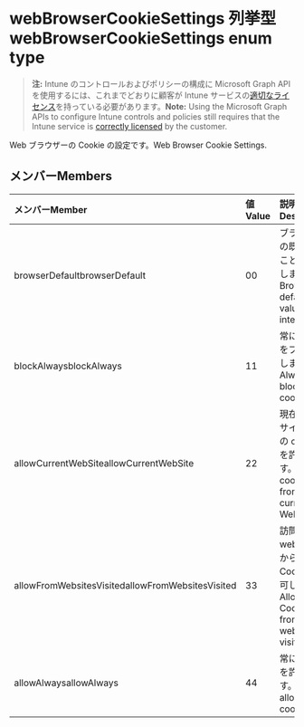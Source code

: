 # <a name="webbrowsercookiesettings-enum-type"></a><span data-ttu-id="18aaf-101">webBrowserCookieSettings 列挙型</span><span class="sxs-lookup"><span data-stu-id="18aaf-101">webBrowserCookieSettings enum type</span></span>

> <span data-ttu-id="18aaf-102">**注:** Intune のコントロールおよびポリシーの構成に Microsoft Graph API を使用するには、これまでどおりに顧客が Intune サービスの[適切なライセンス](https://go.microsoft.com/fwlink/?linkid=839381)を持っている必要があります。</span><span class="sxs-lookup"><span data-stu-id="18aaf-102">**Note:** Using the Microsoft Graph APIs to configure Intune controls and policies still requires that the Intune service is [correctly licensed](https://go.microsoft.com/fwlink/?linkid=839381) by the customer.</span></span>

<span data-ttu-id="18aaf-103">Web ブラウザーの Cookie の設定です。</span><span class="sxs-lookup"><span data-stu-id="18aaf-103">Web Browser Cookie Settings.</span></span>
## <a name="members"></a><span data-ttu-id="18aaf-104">メンバー</span><span class="sxs-lookup"><span data-stu-id="18aaf-104">Members</span></span>
|<span data-ttu-id="18aaf-105">メンバー</span><span class="sxs-lookup"><span data-stu-id="18aaf-105">Member</span></span>|<span data-ttu-id="18aaf-106">値</span><span class="sxs-lookup"><span data-stu-id="18aaf-106">Value</span></span>|<span data-ttu-id="18aaf-107">説明</span><span class="sxs-lookup"><span data-stu-id="18aaf-107">Description</span></span>|
|:---|:---|:---|
|<span data-ttu-id="18aaf-108">browserDefault</span><span class="sxs-lookup"><span data-stu-id="18aaf-108">browserDefault</span></span>|<span data-ttu-id="18aaf-109">0</span><span class="sxs-lookup"><span data-stu-id="18aaf-109">0</span></span>|<span data-ttu-id="18aaf-110">ブラウザーの既定値でことを目的しません。</span><span class="sxs-lookup"><span data-stu-id="18aaf-110">Browser default value, no intent.</span></span>|
|<span data-ttu-id="18aaf-111">blockAlways</span><span class="sxs-lookup"><span data-stu-id="18aaf-111">blockAlways</span></span>|<span data-ttu-id="18aaf-112">1</span><span class="sxs-lookup"><span data-stu-id="18aaf-112">1</span></span>|<span data-ttu-id="18aaf-113">常に cookie をブロックします。</span><span class="sxs-lookup"><span data-stu-id="18aaf-113">Always block cookies.</span></span>|
|<span data-ttu-id="18aaf-114">allowCurrentWebSite</span><span class="sxs-lookup"><span data-stu-id="18aaf-114">allowCurrentWebSite</span></span>|<span data-ttu-id="18aaf-115">2</span><span class="sxs-lookup"><span data-stu-id="18aaf-115">2</span></span>|<span data-ttu-id="18aaf-116">現在の Web サイトからの cookie を許可します。</span><span class="sxs-lookup"><span data-stu-id="18aaf-116">Allow cookies from current Web site.</span></span>|
|<span data-ttu-id="18aaf-117">allowFromWebsitesVisited</span><span class="sxs-lookup"><span data-stu-id="18aaf-117">allowFromWebsitesVisited</span></span>|<span data-ttu-id="18aaf-118">3</span><span class="sxs-lookup"><span data-stu-id="18aaf-118">3</span></span>|<span data-ttu-id="18aaf-119">訪問した web サイトからの Cookie を許可します。</span><span class="sxs-lookup"><span data-stu-id="18aaf-119">Allow Cookies from websites visited.</span></span>|
|<span data-ttu-id="18aaf-120">allowAlways</span><span class="sxs-lookup"><span data-stu-id="18aaf-120">allowAlways</span></span>|<span data-ttu-id="18aaf-121">4</span><span class="sxs-lookup"><span data-stu-id="18aaf-121">4</span></span>|<span data-ttu-id="18aaf-122">常に cookie を許可します。</span><span class="sxs-lookup"><span data-stu-id="18aaf-122">Always allow cookies.</span></span>|



